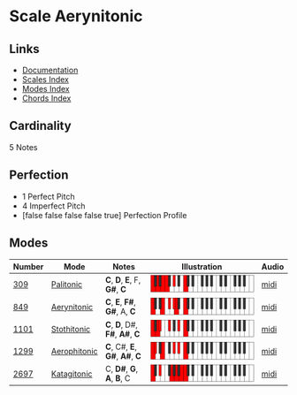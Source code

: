 # Scale Aerynitonic

## Links

- [Documentation](README.md)
- [Scales Index](Scales.md)
- [Modes Index](Modes.md)
- [Chords Index](Chords.md)

## Cardinality

5 Notes

## Perfection

- 1 Perfect Pitch
- 4 Imperfect Pitch
- [false false false false true] Perfection Profile

## Modes

| Number | Mode | Notes | Illustration | Audio |
|--------|------|-------|--------------|-------|
| [309](https://ianring.com/musictheory/scales/309) | [Palitonic](ModePalitonic.md) | **C**, **D**, **E**, F, **G#**, **C** | ![CNaturalPalitonic](ModeCNaturalPalitonic.png) | [midi](https://github.com/edipermadi/music/blob/main/docs/ModeCNaturalPalitonic.mid?raw=true) | 
| [849](https://ianring.com/musictheory/scales/849) | [Aerynitonic](ModeAerynitonic.md) | **C**, **E**, **F#**, **G#**, A, **C** | ![CNaturalAerynitonic](ModeCNaturalAerynitonic.png) | [midi](https://github.com/edipermadi/music/blob/main/docs/ModeCNaturalAerynitonic.mid?raw=true) | 
| [1101](https://ianring.com/musictheory/scales/1101) | [Stothitonic](ModeStothitonic.md) | **C**, **D**, D#, **F#**, **A#**, **C** | ![CNaturalStothitonic](ModeCNaturalStothitonic.png) | [midi](https://github.com/edipermadi/music/blob/main/docs/ModeCNaturalStothitonic.mid?raw=true) | 
| [1299](https://ianring.com/musictheory/scales/1299) | [Aerophitonic](ModeAerophitonic.md) | **C**, C#, **E**, **G#**, **A#**, **C** | ![CNaturalAerophitonic](ModeCNaturalAerophitonic.png) | [midi](https://github.com/edipermadi/music/blob/main/docs/ModeCNaturalAerophitonic.mid?raw=true) | 
| [2697](https://ianring.com/musictheory/scales/2697) | [Katagitonic](ModeKatagitonic.md) | C, **D#**, **G**, **A**, **B**, C | ![CNaturalKatagitonic](ModeCNaturalKatagitonic.png) | [midi](https://github.com/edipermadi/music/blob/main/docs/ModeCNaturalKatagitonic.mid?raw=true) | 
